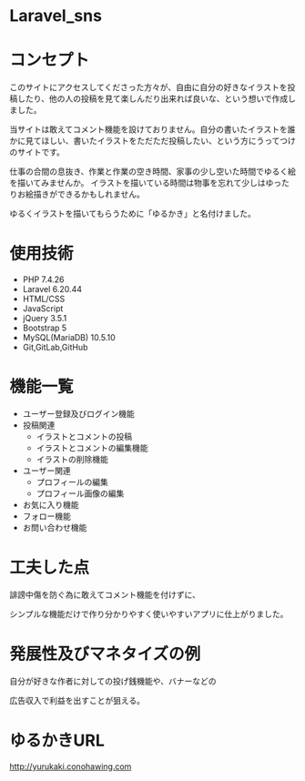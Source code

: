 # Laravel_sns

# コンセプト

このサイトにアクセスしてくださった方々が、自由に自分の好きなイラストを投稿したり、他の人の投稿を見て楽しんだり出来れば良いな、という想いで作成しました。

当サイトは敢えてコメント機能を設けておりません。自分の書いたイラストを誰かに見てほしい、書いたイラストをただただ投稿したい、という方にうってつけのサイトです。

仕事の合間の息抜き、作業と作業の空き時間、家事の少し空いた時間でゆるく絵を描いてみませんか。 イラストを描いている時間は物事を忘れて少しはゆったりお絵描きができるかもしれません。

ゆるくイラストを描いてもらうために「ゆるかき」と名付けました。

# 使用技術

* PHP 7.4.26
* Laravel 6.20.44
* HTML/CSS
* JavaScript
* jQuery 3.5.1
* Bootstrap 5
* MySQL(MariaDB) 10.5.10
* Git,GitLab,GitHub

# 機能一覧

* ユーザー登録及びログイン機能
* 投稿関連
    * イラストとコメントの投稿
    * イラストとコメントの編集機能
    * イラストの削除機能
* ユーザー関連
    * プロフィールの編集
    * プロフィール画像の編集
* お気に入り機能
* フォロー機能
* お問い合わせ機能

# 工夫した点

誹謗中傷を防ぐ為に敢えてコメント機能を付けずに、

シンプルな機能だけで作り分かりやすく使いやすいアプリに仕上がりました。


# 発展性及びマネタイズの例

自分が好きな作者に対しての投げ銭機能や、バナーなどの

広告収入で利益を出すことが狙える。

# ゆるかきURL

http://yurukaki.conohawing.com